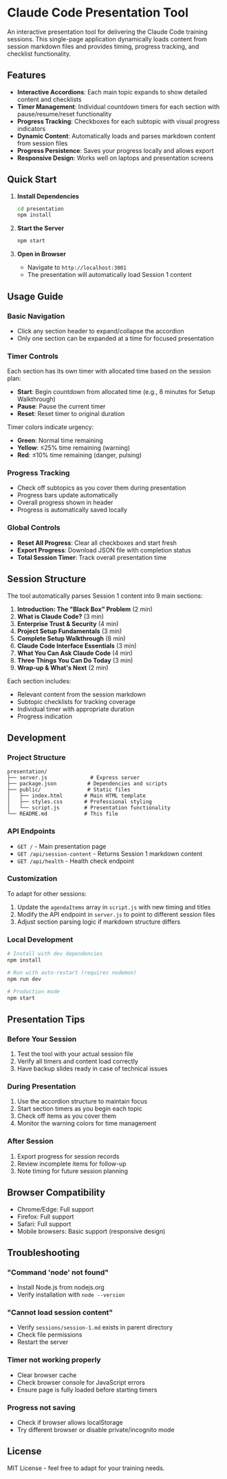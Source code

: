 # Claude Code Presentation Tool

An interactive presentation tool for delivering the Claude Code training sessions. This single-page application dynamically loads content from session markdown files and provides timing, progress tracking, and checklist functionality.

## Features

- **Interactive Accordions**: Each main topic expands to show detailed content and checklists
- **Timer Management**: Individual countdown timers for each section with pause/resume/reset functionality
- **Progress Tracking**: Checkboxes for each subtopic with visual progress indicators
- **Dynamic Content**: Automatically loads and parses markdown content from session files
- **Progress Persistence**: Saves your progress locally and allows export
- **Responsive Design**: Works well on laptops and presentation screens

## Quick Start

1. **Install Dependencies**
   ```bash
   cd presentation
   npm install
   ```

2. **Start the Server**
   ```bash
   npm start
   ```

3. **Open in Browser**
   - Navigate to `http://localhost:3001`
   - The presentation will automatically load Session 1 content

## Usage Guide

### Basic Navigation
- Click any section header to expand/collapse the accordion
- Only one section can be expanded at a time for focused presentation

### Timer Controls
Each section has its own timer with allocated time based on the session plan:
- **Start**: Begin countdown from allocated time (e.g., 8 minutes for Setup Walkthrough)
- **Pause**: Pause the current timer
- **Reset**: Reset timer to original duration

Timer colors indicate urgency:
- **Green**: Normal time remaining
- **Yellow**: ≤25% time remaining (warning)
- **Red**: ≤10% time remaining (danger, pulsing)

### Progress Tracking
- Check off subtopics as you cover them during presentation
- Progress bars update automatically
- Overall progress shown in header
- Progress is automatically saved locally

### Global Controls
- **Reset All Progress**: Clear all checkboxes and start fresh
- **Export Progress**: Download JSON file with completion status
- **Total Session Timer**: Track overall presentation time

## Session Structure

The tool automatically parses Session 1 content into 9 main sections:

1. **Introduction: The "Black Box" Problem** (2 min)
2. **What is Claude Code?** (3 min)
3. **Enterprise Trust & Security** (4 min)
4. **Project Setup Fundamentals** (3 min)
5. **Complete Setup Walkthrough** (8 min)
6. **Claude Code Interface Essentials** (3 min)
7. **What You Can Ask Claude Code** (4 min)
8. **Three Things You Can Do Today** (3 min)
9. **Wrap-up & What's Next** (2 min)

Each section includes:
- Relevant content from the session markdown
- Subtopic checklists for tracking coverage
- Individual timer with appropriate duration
- Progress indication

## Development

### Project Structure
```
presentation/
├── server.js              # Express server
├── package.json          # Dependencies and scripts
├── public/               # Static files
│   ├── index.html       # Main HTML template
│   ├── styles.css       # Professional styling
│   └── script.js        # Presentation functionality
└── README.md            # This file
```

### API Endpoints
- `GET /` - Main presentation page
- `GET /api/session-content` - Returns Session 1 markdown content
- `GET /api/health` - Health check endpoint

### Customization

To adapt for other sessions:
1. Update the `agendaItems` array in `script.js` with new timing and titles
2. Modify the API endpoint in `server.js` to point to different session files
3. Adjust section parsing logic if markdown structure differs

### Local Development
```bash
# Install with dev dependencies
npm install

# Run with auto-restart (requires nodemon)
npm run dev

# Production mode
npm start
```

## Presentation Tips

### Before Your Session
1. Test the tool with your actual session file
2. Verify all timers and content load correctly
3. Have backup slides ready in case of technical issues

### During Presentation
1. Use the accordion structure to maintain focus
2. Start section timers as you begin each topic
3. Check off items as you cover them
4. Monitor the warning colors for time management

### After Session
1. Export progress for session records
2. Review incomplete items for follow-up
3. Note timing for future session planning

## Browser Compatibility

- Chrome/Edge: Full support
- Firefox: Full support
- Safari: Full support
- Mobile browsers: Basic support (responsive design)

## Troubleshooting

### "Command 'node' not found"
- Install Node.js from nodejs.org
- Verify installation with `node --version`

### "Cannot load session content"
- Verify `sessions/session-1.md` exists in parent directory
- Check file permissions
- Restart the server

### Timer not working properly
- Clear browser cache
- Check browser console for JavaScript errors
- Ensure page is fully loaded before starting timers

### Progress not saving
- Check if browser allows localStorage
- Try different browser or disable private/incognito mode

## License

MIT License - feel free to adapt for your training needs.